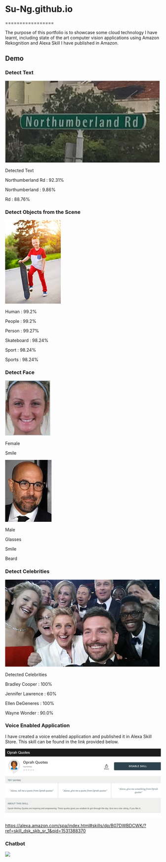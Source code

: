 # Su-Ng.github.io
=================

The purpose of this portfolio is to showcase some cloud technology I have learnt, including state of the art computer vision applications using Amazon Rekognition and Alexa Skill I have published in Amazon.

## Demo
### Detect Text 

![](images/northumberlandrd500.png)   

Detected Text

Northumberland Rd : 92.31%

Northumberland    : 9.86%

Rd                : 88.76%  

### Detect Objects from the Scene

![](images/scene180.jpg)

Human           : 99.2%

People          : 99.2%

Person          : 99.27%

Skateboard      : 98.24%

Sport           : 98.24%

Sports          : 98.24%

  
### Detect Face

![](images/expressionHappy.jpg)

Female

Smile

![](images/beardedglasses150.jpg)

Male

Glasses

Smile

Beard

### Detect Celebrities

![](images/celebgroup500.png)

Detected Celebrities

Bradley Cooper    : 100%

Jennifer Lawrence : 60%

Ellen DeGeneres   : 100%

Wayne Wonder      : 90.0%


### Voice Enabled Application

I have created a voice enabled application and published it in Alexa Skill Store. This skill can be found in the link provided below.

![](images/alexaskill1.png)

https://alexa.amazon.com/spa/index.html#skills/dp/B07DWBDCWK/?ref=skill_dsk_skb_sr_1&qid=1531388370

### Chatbot

![](images/Chatbot1.jpg)

